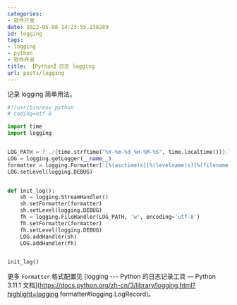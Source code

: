 ```yaml
---
categories:
- 软件开发
date: 2022-05-08 14:23:55.238289
id: logging
tags:
- logging
- python
- 软件开发
title: 【Python】日志 logging
url: posts/logging
---
```


记录 logging 简单用法。

```python
#!/usr/bin/env python
# coding=utf-8

import time
import logging


LOG_PATH = f'./{time.strftime("%Y-%m-%d_%H-%M-%S", time.localtime())}.log'
LOG = logging.getLogger(__name__)
formatter = logging.Formatter('[%(asctime)s][%(levelname)s][%(filename)s:%(lineno)d][%(threadName)s][%(funcName)s] %(message)s')
LOG.setLevel(logging.DEBUG)


def init_log():
    sh = logging.StreamHandler()
    sh.setFormatter(formatter)
    sh.setLevel(logging.DEBUG)
    fh = logging.FileHandler(LOG_PATH, 'w', encoding='utf-8')
    fh.setFormatter(formatter)
    fh.setLevel(logging.DEBUG)
    LOG.addHandler(sh)
    LOG.addHandler(fh)


init_log()
```

<!-- more -->

更多 `Formatter` 格式配置见 [logging --- Python 的日志记录工具 — Python 3.11.1 文档](https://docs.python.org/zh-cn/3/library/logging.html?highlight=logging formatter#logging.LogRecord)。
